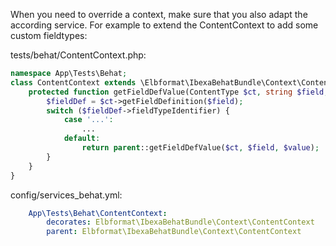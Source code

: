 When you need to override a context, make sure that you also adapt the according service.
For example to extend the ContentContext to add some custom fieldtypes:

tests/behat/ContentContext.php:
```php
namespace App\Tests\Behat;
class ContentContext extends \Elbformat\IbexaBehatBundle\Context\ContentContext {
    protected function getFieldDefValue(ContentType $ct, string $field, string $value) {
        $fieldDef = $ct->getFieldDefinition($field);
        switch ($fieldDef->fieldTypeIdentifier) {
            case '...':
                ...
            default:
                return parent::getFieldDefValue($ct, $field, $value);
        }
    }
}
```

config/services_behat.yml:
```yaml
    App\Tests\Behat\ContentContext:
        decorates: Elbformat\IbexaBehatBundle\Context\ContentContext
        parent: Elbformat\IbexaBehatBundle\Context\ContentContext
```